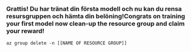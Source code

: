 ### <a name="congrats-on-training-your-first-model-now-clean-up-the-resource-group-and-claim-your-reward"></a><span data-ttu-id="97687-101">Grattis! Du har tränat din första modell och nu kan du rensa resursgruppen och hämta din belöning!</span><span class="sxs-lookup"><span data-stu-id="97687-101">Congrats on training your first model now clean-up the resource group and claim your reward!</span></span>

```
az group delete -n [[NAME OF RESOURCE GROUP]]
```
